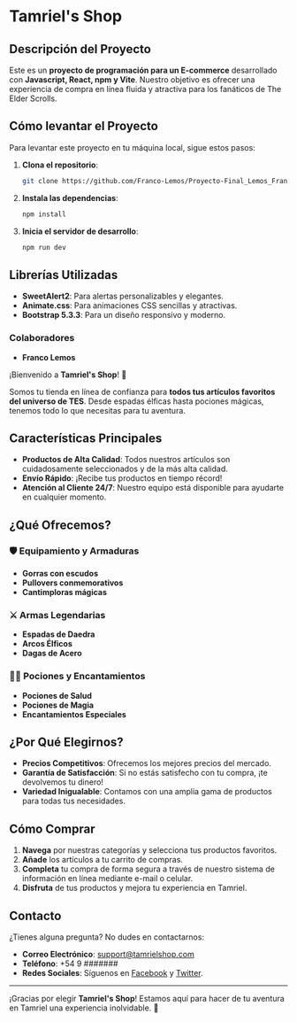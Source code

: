 # Tamriel's Shop


## Descripción del Proyecto

Este es un **proyecto de programación para un E-commerce** desarrollado con **Javascript, React, npm y Vite**. Nuestro objetivo es ofrecer una experiencia de compra en línea fluida y atractiva para los fanáticos de The Elder Scrolls.


## Cómo levantar el Proyecto

Para levantar este proyecto en tu máquina local, sigue estos pasos:

1. **Clona el repositorio**:
    ```bash
    git clone https://github.com/Franco-Lemos/Proyecto-Final_Lemos_Franco
    ```
2. **Instala las dependencias**:
    ```bash
    npm install
    ```
3. **Inicia el servidor de desarrollo**:
    ```bash
    npm run dev
    ```

## Librerías Utilizadas

- **SweetAlert2**: Para alertas personalizables y elegantes.
- **Animate.css**: Para animaciones CSS sencillas y atractivas.
- **Bootstrap 5.3.3**: Para un diseño responsivo y moderno.

### Colaboradores

- **Franco Lemos**

¡Bienvenido a **Tamriel's Shop**! 🎉

Somos tu tienda en línea de confianza para **todos tus artículos favoritos del universo de TES**. Desde espadas élficas hasta pociones mágicas, tenemos todo lo que necesitas para tu aventura.

## Características Principales

- **Productos de Alta Calidad**: Todos nuestros artículos son cuidadosamente seleccionados y de la más alta calidad.
- **Envío Rápido**: ¡Recibe tus productos en tiempo récord!
- **Atención al Cliente 24/7**: Nuestro equipo está disponible para ayudarte en cualquier momento.

## ¿Qué Ofrecemos?

### 🛡️ Equipamiento y Armaduras

- **Gorras con escudos**
- **Pullovers conmemorativos**
- **Cantimploras mágicas**

### ⚔️ Armas Legendarias

- **Espadas de Daedra**
- **Arcos Élficos**
- **Dagas de Acero**

### 🧙‍♂️ Pociones y Encantamientos

- **Pociones de Salud**
- **Pociones de Magia**
- **Encantamientos Especiales**

## ¿Por Qué Elegirnos?

- **Precios Competitivos**: Ofrecemos los mejores precios del mercado.
- **Garantía de Satisfacción**: Si no estás satisfecho con tu compra, ¡te devolvemos tu dinero!
- **Variedad Inigualable**: Contamos con una amplia gama de productos para todas tus necesidades.

## Cómo Comprar

1. **Navega** por nuestras categorías y selecciona tus productos favoritos.
2. **Añade** los artículos a tu carrito de compras.
3. **Completa** tu compra de forma segura a través de nuestro sistema de información en línea mediante e-mail o celular.
4. **Disfruta** de tus productos y mejora tu experiencia en Tamriel.

## Contacto

¿Tienes alguna pregunta? No dudes en contactarnos:

- **Correo Electrónico**: support@tamrielshop.com
- **Teléfono**: +54 9 #######
- **Redes Sociales**: Síguenos en [Facebook](https://facebook.com) y [Twitter](https://twitter.com).

---

¡Gracias por elegir **Tamriel's Shop**! Estamos aquí para hacer de tu aventura en Tamriel una experiencia inolvidable. 🌟
